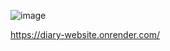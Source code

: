 ![image](https://github.com/Bryan-Giitwa/DIARY-EXPRESS-NODE/assets/130738028/b6d773b5-7c5a-4fae-ba53-d3aa52d65974)

https://diary-website.onrender.com/
